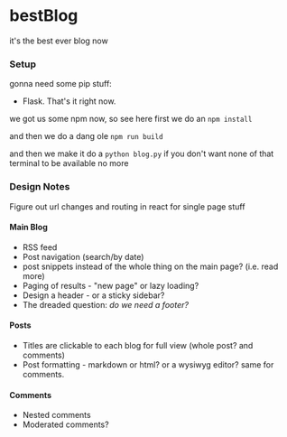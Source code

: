 # bestBlog
it's the best ever blog now


### Setup
gonna need some pip stuff:
- Flask. That's it right now.

we got us some npm now, so see here first we do an `npm install`

and then we do a dang ole `npm run build`

and then we make it do a `python blog.py` if you don't want none of that terminal to be available no more

### Design Notes

Figure out url changes and routing in react for single page stuff

#### Main Blog
- RSS feed
- Post navigation (search/by date)
- post  snippets instead of the whole thing on the main page? (i.e. read more)
- Paging of results - "new page" or lazy loading?
- Design a header - or a sticky sidebar?
- The dreaded question: *do we need a footer?*

#### Posts
- Titles are clickable to each blog for full view (whole post? and comments)
- Post formatting - markdown or html? or a wysiwyg editor? same for comments.

#### Comments
- Nested comments
- Moderated comments?
